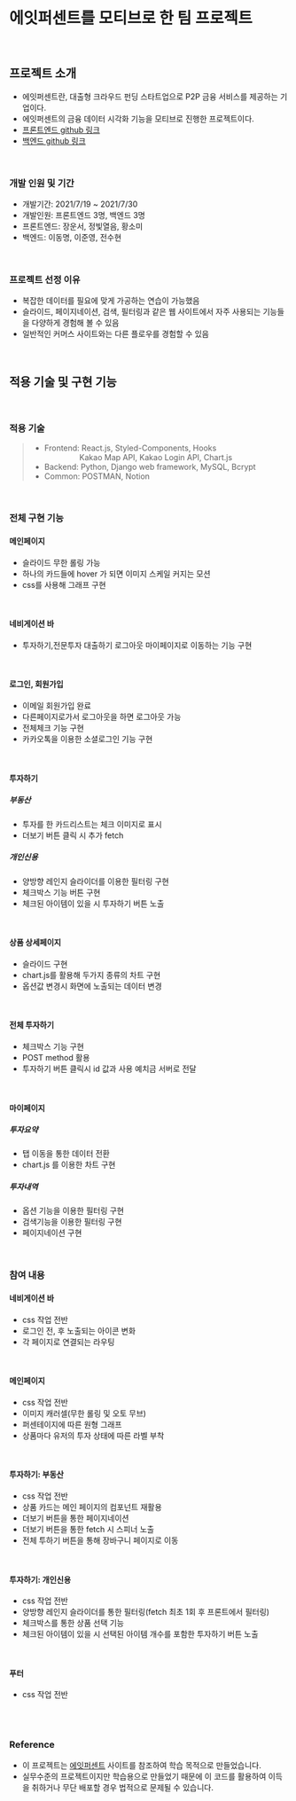 # 에잇퍼센트를 모티브로 한 팀 프로젝트

<br />

## 프로젝트 소개

- 에잇퍼센트란, 대출형 크라우드 펀딩 스타트업으로 P2P 금융 서비스를 제공하는 기업이다.
- 에잇퍼센트의 금융 데이터 시각화 기능을 모티브로 진행한 프로젝트이다.
- [프론트엔드 github 링크](https://github.com/wecode-bootcamp-korea/22-2nd-22percent-frontend)
- [백엔드 github 링크](https://github.com/wecode-bootcamp-korea/22-2nd-22percent-backend)

<br />

### 개발 인원 및 기간

- 개발기간: 2021/7/19 ~ 2021/7/30
- 개발인원: 프론트엔드 3명, 백엔드 3명
- 프론트엔드: 장운서, 정빛열음, 황소미
- 백엔드: 이동명, 이준영, 전수현

<br />

### 프로젝트 선정 이유

- 복잡한 데이터를 필요에 맞게 가공하는 연습이 가능했음
- 슬라이드, 페이지네이션, 검색, 필터링과 같은 웹 사이트에서 자주 사용되는 기능들을 다양하게 경험해 볼 수 있음
- 일반적인 커머스 사이트와는 다른 플로우를 경험할 수 있음
 
<br />

## 적용 기술 및 구현 기능

<br />

### 적용 기술
> - Frontend: React.js, Styled-Components, Hooks <br />
>&nbsp;&nbsp;&nbsp;&nbsp;&nbsp;&nbsp;&nbsp;&nbsp;&nbsp;&nbsp;&nbsp;&nbsp;&nbsp;&nbsp;&nbsp;&nbsp;Kakao Map API, Kakao Login API, Chart.js 
> - Backend: Python, Django web framework, MySQL, Bcrypt
> - Common: POSTMAN, Notion 

<br />

### 전체 구현 기능

#### 메인페이지
- 슬라이드 무한 롤링 가능
- 하나의 카드들에 hover 가 되면 이미지 스케일 커지는 모션
- css를 사용해 그래프 구현

<br />

#### 네비게이션 바
- 투자하기,전문투자 대출하기 로그아웃 마이페이지로 이동하는 기능 구현

<br />

#### 로그인, 회원가입
- 이메일 회원가입 완료
- 다른페이지로가서 로그아웃을 하면 로그아웃 가능
- 전체체크 기능 구현
- 카카오톡을 이용한 소셜로그인 기능 구현

<br />

#### 투자하기
##### 부동산
- 투자를 한 카드리스트는 체크 이미지로 표시
- 더보기 버튼 클릭 시 추가 fetch

##### 개인신용
- 양방향 레인지 슬라이더를 이용한 필터링 구현
- 체크박스 기능 버튼 구현
- 체크된 아이템이 있을 시 투자하기 버튼 노출

<br />

#### 상품 상세페이지
- 슬라이드 구현
- chart.js를 활용해 두가지 종류의 차트 구현
- 옵션값 변경시 화면에 노출되는 데이터 변경

<br />

#### 전체 투자하기
- 체크박스 기능 구현
- POST method 활용
- 투자하기 버튼 클릭시 id 값과 사용 예치금 서버로 전달

<br />

#### 마이페이지
##### 투자요약
- 탭 이동을 통한 데이터 전환
- chart.js 를 이용한 차트 구현

##### 투자내역
- 옵션 기능을 이용한 필터링 구현
- 검색기능을 이용한 필터링 구현
- 페이지네이션 구현

<br />

### 참여 내용

#### 네비게이션 바
- css 작업 전반
- 로그인 전, 후 노출되는 아이콘 변화
- 각 페이지로 연결되는 라우팅

<br />

#### 메인페이지
- css 작업 전반
- 이미지 캐러셀(무한 롤링 및 오토 무브)
- 퍼센테이지에 따른 원형 그래프
- 상품마다 유저의 투자 상태에 따른 라벨 부착

<br />

#### 투자하기: 부동산
- css 작업 전반
- 상품 카드는 메인 페이지의 컴포넌트 재활용
- 더보기 버튼을 통한 페이지네이션
- 더보기 버튼을 통한 fetch 시 스피너 노출
- 전체 투하기 버튼을 통해 장바구니 페이지로 이동

<br />

#### 투자하기: 개인신용
- css 작업 전반
- 양방향 레인지 슬라이더를 통한 필터링(fetch 최초 1회 후 프론트에서 필터링)
- 체크박스를 통한 상품 선택 기능
- 체크된 아이템이 있을 시 선택된 아이템 개수를 포함한 투자하기 버튼 노출

<br />

#### 푸터
- css 작업 전반 

<br />
<br />

### Reference
- 이 프로젝트는 [에잇퍼센트](https://8percent.kr/) 사이트를 참조하여 학습 목적으로 만들었습니다.
- 실무수준의 프로젝트이지만 학습용으로 만들었기 때문에 이 코드를 활용하여 이득을 취하거나 무단 배포할 경우 법적으로 문제될 수 있습니다.
